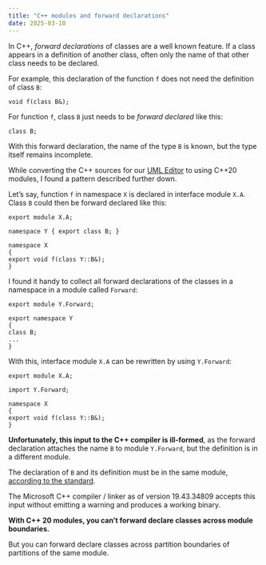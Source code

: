 ```yaml
---
title: "C++ modules and forward declarations"
date: 2025-03-10
---
```


In C++, *forward declarations* of classes are a well known feature. If a class appears in a definition of another class, often only the name of that other class needs to be declared.

For example, this declaration of the function `f` does not need the definition of class `B`:

    void f(class B&);

For function `f`, class `B` just needs to be *forward declared* like this:

    class B;

With this forward declaration, the name of the type `B` is known, but the type itself remains incomplete.

While converting the C++ sources for our [UML Editor](https://www.cadifra.com/) to using C++20 modules, I found a pattern described further down.

Let’s say, function `f` in namespace `X` is declared in interface module `X.A`. Class `B` could then be forward declared like this:

    export module X.A;

    namespace Y { export class B; }

    namespace X
    {
    export void f(class Y::B&);
    }

I found it handy to collect all forward declarations of the classes in a namespace in a module called `Forward`:

    export module Y.Forward;

    export namespace Y
    {
    class B;
    ...
    }

With this, interface module `X.A` can be rewritten by using `Y.Forward`:

    export module X.A;

    import Y.Forward;

    namespace X
    {
    export void f(class Y::B&);
    }

**Unfortunately, this input to the C++ compiler is ill-formed**, as the forward declaration attaches the name `B` to module `Y.Forward`, but the definition is in a different module.

The declaration of `B` and its definition must be in the same module, [according to the standard](https://eel.is/c++draft/module#unit-7).

The Microsoft C++ compiler / linker as of version 19.43.34809 accepts this input without emitting a warning and produces a working binary.

**With C++ 20 modules, you can’t forward declare classes across module boundaries.**

But you can forward declare classes across partition boundaries of partitions of the same module.
